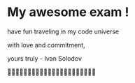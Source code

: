 # My awesome exam ! 

have fun traveling in my code universe 

with love and commitment,

yours truly - Ivan Solodov 

🎸🎸🎸🎸🎸🎸🎸🎸🎸🎸🎸🎸🎸🎸🎸🎸🎸🎸🎸🎸🎸🎸
